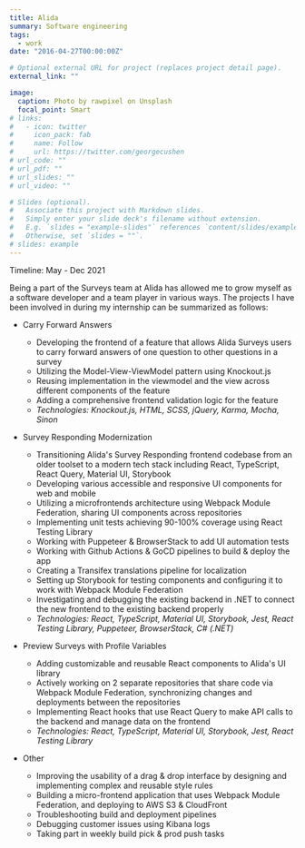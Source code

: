 ```yaml
---
title: Alida
summary: Software engineering
tags:
  - work
date: "2016-04-27T00:00:00Z"

# Optional external URL for project (replaces project detail page).
external_link: ""

image:
  caption: Photo by rawpixel on Unsplash
  focal_point: Smart
# links:
#   - icon: twitter
#     icon_pack: fab
#     name: Follow
#     url: https://twitter.com/georgecushen
# url_code: ""
# url_pdf: ""
# url_slides: ""
# url_video: ""

# Slides (optional).
#   Associate this project with Markdown slides.
#   Simply enter your slide deck's filename without extension.
#   E.g. `slides = "example-slides"` references `content/slides/example-slides.md`.
#   Otherwise, set `slides = ""`.
# slides: example
---
```


Timeline: May - Dec 2021

Being a part of the Surveys team at Alida has allowed me to grow myself as a software developer and a team player in various ways. The projects I have been involved in during my internship can be summarized as follows:

- Carry Forward Answers

  - Developing the frontend of a feature that allows Alida Surveys users to carry forward answers of one question to other questions in a survey
  - Utilizing the Model-View-ViewModel pattern using Knockout.js
  - Reusing implementation in the viewmodel and the view across different components of the feature
  - Adding a comprehensive frontend validation logic for the feature
  - _Technologies: Knockout.js, HTML, SCSS, jQuery, Karma, Mocha, Sinon_

- Survey Responding Modernization

  - Transitioning Alida's Survey Responding frontend codebase from an older toolset to a modern tech stack including React, TypeScript, React Query, Material UI, Storybook
  - Developing various accessible and responsive UI components for web and mobile
  - Utilizing a microfrontends architecture using Webpack Module Federation, sharing UI components across repositories
  - Implementing unit tests achieving 90-100% coverage using React Testing Library
  - Working with Puppeteer & BrowserStack to add UI automation tests
  - Working with Github Actions & GoCD pipelines to build & deploy the app
  - Creating a Transifex translations pipeline for localization
  - Setting up Storybook for testing components and configuring it to work with Webpack Module Federation
  - Investigating and debugging the existing backend in .NET to connect the new frontend to the existing backend properly
  - _Technologies: React, TypeScript, Material UI, Storybook, Jest, React Testing Library, Puppeteer, BrowserStack, C# (.NET)_

- Preview Surveys with Profile Variables

  - Adding customizable and reusable React components to Alida's UI library
  - Actively working on 2 separate repositories that share code via Webpack Module Federation, synchronizing changes and deployments between the repositories
  - Implementing React hooks that use React Query to make API calls to the backend and manage data on the frontend
  - _Technologies: React, TypeScript, Material UI, Storybook, Jest, React Testing Library_

- Other
  - Improving the usability of a drag & drop interface by designing and implementing complex and reusable style rules
  - Building a micro-frontend application that uses Webpack Module Federation, and deploying to AWS S3 & CloudFront
  - Troubleshooting build and deployment pipelines
  - Debugging customer issues using Kibana logs
  - Taking part in weekly build pick & prod push tasks
